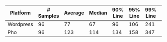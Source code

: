 | Platform  | # Samples | Average | Median | 90% Line | 95% Line | 99% Line | Min | Max | Throughput | Received KB/sec |
| --------- | --------- | ------- | ------ | -------- | -------- | -------- | --- | --- | ---------- | --------------- |
| Wordpress | 96        | 77      | 67     | 96       | 106      | 241      | 61  | 276 | 55.8/min   | 3.18            |
| Pho       | 96        | 123     | 114    | 134      | 158      | 347      | 104 | 363 | 53.5/min   | 0.15            |
